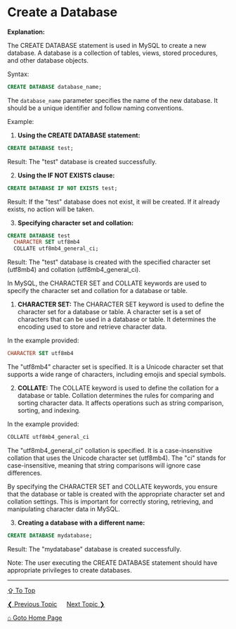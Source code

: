 # Create a Database

**Explanation:**

The CREATE DATABASE statement is used in MySQL to create a new database. A database is a collection of tables, views, stored procedures, and other database objects.

Syntax: 

```sql
CREATE DATABASE database_name;
```

The `database_name` parameter specifies the name of the new database. It should be a unique identifier and follow naming conventions.

Example: 

1. **Using the CREATE DATABASE statement:**

```sql
CREATE DATABASE test;
```

Result: The "test" database is created successfully.

2. **Using the IF NOT EXISTS clause:**

```sql
CREATE DATABASE IF NOT EXISTS test;
```

Result: If the "test" database does not exist, it will be created. If it already exists, no action will be taken.

3. **Specifying character set and collation:**

```sql
CREATE DATABASE test
  CHARACTER SET utf8mb4
  COLLATE utf8mb4_general_ci;
```

Result: The "test" database is created with the specified character set (utf8mb4) and collation (utf8mb4_general_ci).

In MySQL, the CHARACTER SET and COLLATE keywords are used to specify the character set and collation for a database or table.

1. **CHARACTER SET:**
The CHARACTER SET keyword is used to define the character set for a database or table. A character set is a set of characters that can be used in a database or table. It determines the encoding used to store and retrieve character data.

In the example provided:

```sql
CHARACTER SET utf8mb4
```

The "utf8mb4" character set is specified. It is a Unicode character set that supports a wide range of characters, including emojis and special symbols.

2. **COLLATE:**
The COLLATE keyword is used to define the collation for a database or table. Collation determines the rules for comparing and sorting character data. It affects operations such as string comparison, sorting, and indexing.

In the example provided:

```sql
COLLATE utf8mb4_general_ci
```

The "utf8mb4_general_ci" collation is specified. It is a case-insensitive collation that uses the Unicode character set (utf8mb4). The "ci" stands for case-insensitive, meaning that string comparisons will ignore case differences.

By specifying the CHARACTER SET and COLLATE keywords, you ensure that the database or table is created with the appropriate character set and collation settings. This is important for correctly storing, retrieving, and manipulating character data in MySQL.

3. **Creating a database with a different name:**

```sql
CREATE DATABASE mydatabase;
```

Result: The "mydatabase" database is created successfully.

Note: The user executing the CREATE DATABASE statement should have appropriate privileges to create databases.

---
[&#8682; To Top](#create-a-database)

[&#10094; Previous Topic](./connecting-to-mysql.md) &emsp; [Next Topic &#10095;](./drop-database.md)

[&#8962; Goto Home Page](../README.md)